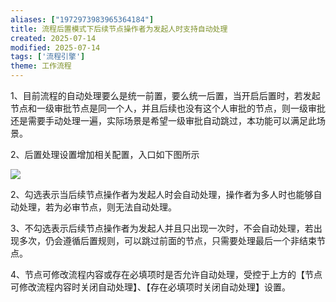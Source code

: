 ```yaml
---
aliases: ["1972973983965364184"]
title: 流程后置模式下后续节点操作者为发起人时支持自动处理
created: 2025-07-14
modified: 2025-07-14
tags: ['流程引擎']
theme: 工作流程
---
```


1、目前流程的自动处理要么是统一前置，要么统一后置，当开启后置时，若发起节点和一级审批节点是同一个人，并且后续也没有这个人审批的节点，则一级审批还是需要手动处理一遍，实际场景是希望一级审批自动跳过，本功能可以满足此场景。

2、后置处理设置增加相关配置，入口如下图所示

![](094b6041285a4db9e1a52142e1b95a61.jpg)

2、勾选表示当后续节点操作者为发起人时会自动处理，操作者为多人时也能够自动处理，若为必审节点，则无法自动处理。

3、不勾选表示后续节点操作者为发起人并且只出现一次时，不会自动处理，若出现多次，仍会遵循后置规则，可以跳过前面的节点，只需要处理最后一个非结束节点。

4、节点可修改流程内容或存在必填项时是否允许自动处理，受控于上方的【节点可修改流程内容时关闭自动处理】、【存在必填项时关闭自动处理】设置。